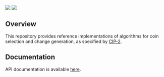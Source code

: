 <a href="https://hackage.haskell.org/package/cardano-coin-selection"><img src="https://img.shields.io/hackage/v/cardano-coin-selection?style=for-the-badge" /></a>
<a href="https://github.com/input-output-hk/cardano-coin-selection/releases"><img src="https://img.shields.io/github/v/release/input-output-hk/cardano-coin-selection?color=%239b59b6&label=RELEASE&sort=semver&style=for-the-badge"/></a>

## Overview

This repository provides reference implementations of algorithms for coin selection and change generation, as specified by [CIP-2](https://cips.cardano.org/cips/cip2/).

## Documentation 

API documentation is available [here](https://coin-selection.cardano.intersectmbo.org).
